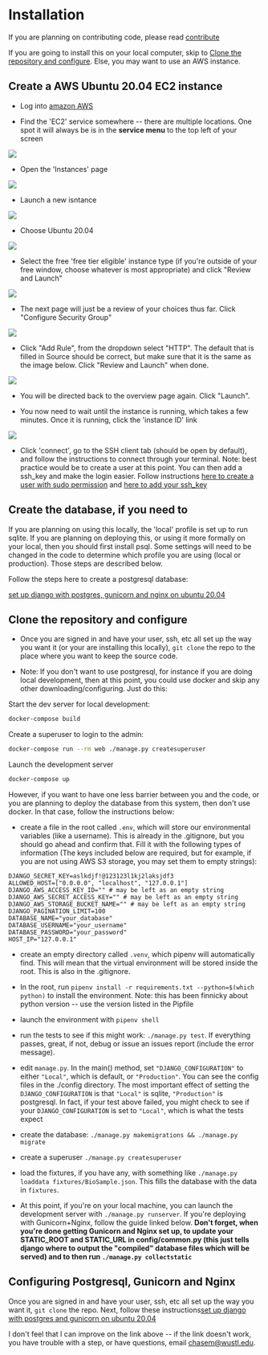 # Installation

If you are planning on contributing code, please read [contribute](./contribute.md)

If you are going to install this on your local computer, skip to [Clone the repository and configure](#Clone-the-repository-and-configure). Else, you may want to use an AWS instance.

## Create a AWS Ubuntu 20.04 EC2 instance

- Log into [amazon AWS](https://aws.amazon.com)

- Find the 'EC2' service somewhere -- there are multiple locations. One spot it will always be is in the __service menu__ to the top left of your screen  

![](../static/aws_service_menu.png)

- Open the 'Instances' page  

![](../static/aws_ec2_dashboard.png)

- Launch a new isntance

![](../static/launch_new_instance.png)

- Choose Ubuntu 20.04

![](../static/choose_ubuntu.png)

- Select the free 'free tier eligible' instance type (if you're outside of your free window, choose whatever is most appropriate) and click "Review and Launch"

![](../static/choose_free_tier.png)

- The next page will just be a review of your choices thus far. Click "Configure Security Group"

![](../static/click_edit_security_group.png)

- Click "Add Rule", from the dropdown select "HTTP". The default that is filled in Source should be correct, but make sure that it is the same as the image below. Click "Review and Launch" when done.

![](../static/add_http_rule.png)

- You will be directed back to the overview page again. Click "Launch".

- You now need to wait until the instance is running, which takes a few minutes. Once it is running, click the 'instance ID' link

![](../static/open_new_instance.png)

- Click 'connect', go to the SSH client tab (should be open by default), and follow the instructions to connect through your terminal. Note: best practice would be to create a user at this point. You can then add a ssh_key and make the login easier. Follow instructions [here to create a user with sudo permission](https://classes.engineering.wustl.edu/cse330/index.php?title=Linux#User_Management) and [here to add your ssh_key](https://classes.engineering.wustl.edu/cse330/index.php?title=SSH#SSH_Configuration)

## Create the database, if you need to

If you are planning on using this locally, the 'local' profile is set up to run sqlite. If you are planning on deploying this, or using it more formally on your local, then you should first install psql. Some settings will need to be changed in the code to determine which profile you are using (local or production). Those steps are described below.

Follow the steps here to create a postgresql database:  

[set up django with postgres, gunicorn and nginx on ubuntu 20.04](https://www.digitalocean.com/community/tutorials/how-to-set-up-django-with-postgres-nginx-and-gunicorn-on-ubuntu-20-04)  

## Clone the repository and configure  

- Once you are signed in and have your user, ssh, etc all set up the way you want it (or your are installing this locally), `git clone` the repo to the place where you want to keep the source code.

 - Note: If you don't want to use postgresql, for instance if you are doing local development, then at this point, you could use docker and skip any other downloading/configuring. Just do this:

Start the dev server for local development:  

```bash
docker-compose build
```  

Create a superuser to login to the admin:  

```bash
docker-compose run --rm web ./manage.py createsuperuser
```  

Launch the development server
```bash
docker-compose up
```

However, if you want to have one less barrier between you and the code, or you are planning to deploy the database from this system, then don't use docker. In that case, follow the instructions below:

- create a file in the root called `.env`, which will store our environmental variables (like a username). This is already in the .gitignore, but you should go ahead and confirm that. Fill it with the following types of information (The keys included below are required, but for example, if you are not using AWS S3 storage, you may set them to empty strings):

```
DJANGO_SECRET_KEY=aslkdjf!@123123l1kj2laksjdf3
ALLOWED_HOST=["0.0.0.0", "localhost", "127.0.0.1"]
DJANGO_AWS_ACCESS_KEY_ID="" # may be left as an empty string
DJANGO_AWS_SECRET_ACCESS_KEY="" # may be left as an empty string
DJANGO_AWS_STORAGE_BUCKET_NAME="" # may be left as an empty string
DJANGO_PAGINATION_LIMIT=100
DATABASE_NAME="your_database"
DATABASE_USERNAME="your_username"
DATABASE_PASSWORD="your_password"
HOST_IP="127.0.0.1"
```

- create an empty directory called `.venv`, which pipenv will automatically find. This will mean that the virtual environment will be stored inside the root. This is also in the .gitignore.

- In the root, run `pipenv install -r requirements.txt --python=$(which python)` to install the environment. Note: this has been finnicky about python version -- use the version listed in the Pipfile

- launch the environment with `pipenv shell`

- run the tests to see if this might work: `./manage.py test`. If everything passes, great, if not, debug or issue an issues report (include the error message).

- edit `manage.py`. In the main() method, set `"DJANGO_CONFIGURATION"` to either `"Local"`, which is default, or `"Production"`. You can see the config files in the ./config directory. The most important effect of setting the `DJANGO_CONFIGURATION` is that `"Local"` is sqlite, `"Production"` is postgresql. In fact, if your test above failed, you might check to see if your `DJANGO_CONFIGURATION` is set to `"Local"`, which is what the tests expect

- create the database: `./manage.py makemigrations && ./manage.py migrate`

- create a superuser `./manage.py createsuperuser`

- load the fixtures, if you have any, with something like `./manage.py loaddata fixtures/BioSample.json`. This fills the database with the data in `fixtures`.

- At this point, if you're on your local machine, you can launch the development server with `./manage.py runserver`. If you're deploying with Gunicorn+Nginx, follow the guide linked below. __Don't forget, when you're done getting Gunicorn and Nginx set up, to update your STATIC_ROOT and STATIC_URL in config/common.py (this just tells django where to output the "compiled" database files which will be served) and to then run `./manage.py collectstatic`__  
## Configuring Postgresql, Gunicorn and Nginx

Once you are signed in and have your user, ssh, etc all set up the way you want it, `git clone` the repo. Next, follow these instructions[set up django with postgres and gunicorn on ubuntu 20.04](https://www.digitalocean.com/community/tutorials/how-to-set-up-django-with-postgres-nginx-and-gunicorn-on-ubuntu-20-04)  

I don't feel that I can improve on the link above -- if the link doesn't work, you have trouble with a step, or have questions, email chasem@wustl.edu.